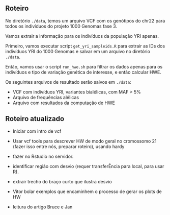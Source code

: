 ## Roteiro


No diretório `./data`, temos um arquivo VCF com os genótipos do chr22 para todos
os indivíduos do projeto 1000 Genomas fase 3.

Vamos extrair a informação para os indivíduos da população YRI apenas.

Primeiro, vamos executar script `get_yri_sampleids.R` para extrair as IDs dos
indivíduos YRI do 1000 Genomas e salvar em um arquivo no diretório `./data`.

Então, vamos usar o script `run_hwe.sh` para filtrar os dados apenas para
os indivíduos e tipo de variação genética de interesse, e então calcular HWE.

Os seguintes arquivos de resultado serão salvos em `./data`:

- VCF com indivíduos YRI, variantes bialélicas, com MAF > 5%
- Arquivo de frequências alélicas
- Arquivo com resultados da computação de HWE


## Roteiro atualizado

- Iniciar com intro de vcf
- Usar vcf tools para descrever HW de modo geral no cromossomo 21 (fazer isso entre nós, preparar roteiro), usando hardy
- fazer no Rstudio no servidor.
- identificar região com desvio (requer transferÊncia para local, para usar R).
- extrair trecho do braço curto que ilustra desvio
- Vitor bolar exemplos que encaminhem o processo de gerar os plots de HW

- leitura do artigo Bruce e Jan
